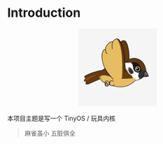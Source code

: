 # Introduction

<p align='center'>
    <img title="sparrow" src="./resource/img/01.png" alt="cppLogo" data-align="center" width="180">
</p>

本项目主题是写一个 TinyOS / 玩具内核 

> 麻雀虽小 五脏俱全